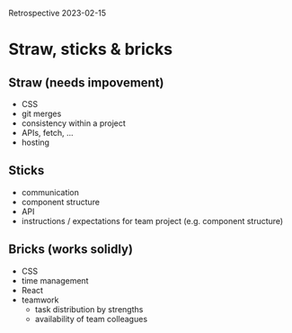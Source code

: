 Retrospective 2023-02-15

# Straw, sticks & bricks

## Straw (needs impovement)

- CSS
- git merges
- consistency within a project
- APIs, fetch, ...
- hosting

## Sticks

- communication
- component structure
- API
- instructions / expectations for team project (e.g. component structure)

## Bricks (works solidly)

- CSS
- time management
- React
- teamwork
  - task distribution by strengths
  - availability of team colleagues

